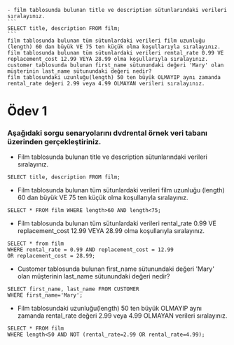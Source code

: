     - film tablosunda bulunan title ve description sütunlarındaki verileri sıralayınız.
    ```
    SELECT title, description FROM film;
    ```
    film tablosunda bulunan tüm sütunlardaki verileri film uzunluğu (length) 60 dan büyük VE 75 ten küçük olma koşullarıyla sıralayınız.
    film tablosunda bulunan tüm sütunlardaki verileri rental_rate 0.99 VE replacement_cost 12.99 VEYA 28.99 olma koşullarıyla sıralayınız.
    customer tablosunda bulunan first_name sütunundaki değeri 'Mary' olan müşterinin last_name sütunundaki değeri nedir?
    film tablosundaki uzunluğu(length) 50 ten büyük OLMAYIP aynı zamanda rental_rate değeri 2.99 veya 4.99 OLMAYAN verileri sıralayınız.
# Ödev 1 

### Aşağıdaki sorgu senaryolarını dvdrental örnek veri tabanı üzerinden gerçekleştiriniz.


- Film tablosunda bulunan title ve description sütunlarındaki verileri sıralayınız.
```
SELECT title, description FROM film; 
```
- Film tablosunda bulunan tüm sütunlardaki verileri film uzunluğu (length) 60 dan büyük VE 75 ten küçük olma koşullarıyla sıralayınız.
```
SELECT * FROM film WHERE length>60 AND length<75;
```
- Film tablosunda bulunan tüm sütunlardaki verileri rental_rate 0.99 VE replacement_cost 12.99 VEYA 28.99 olma koşullarıyla sıralayınız.
```
SELECT * from film
WHERE rental_rate = 0.99 AND replacement_cost = 12.99 
OR replacement_cost = 28.99; 
```
- Customer tablosunda bulunan first_name sütunundaki değeri 'Mary' olan müşterinin last_name sütunundaki değeri nedir? 
```
SELECT first_name, last_name FROM CUSTOMER
WHERE first_name='Mary';
```
- Film tablosundaki uzunluğu(length) 50 ten büyük OLMAYIP aynı zamanda rental_rate değeri 2.99 veya 4.99 OLMAYAN verileri sıralayınız.
``` 
SELECT * FROM film
WHERE length<50 AND NOT (rental_rate=2.99 OR rental_rate=4.99); 
```
